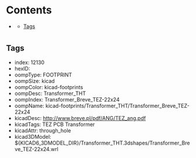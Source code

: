 



Contents
========

* [](#)
	* [Tags](#tags)

# 

## Tags

- index: 12130
- hexID: 
- oompType: FOOTPRINT
- oompSize: kicad
- oompColor: kicad-footprints
- oompDesc: Transformer_THT
- oompIndex: Transformer_Breve_TEZ-22x24
- oompName: kicad-footprints/Transformer_THT/Transformer_Breve_TEZ-22x24
- kicadDesc: http://www.breve.pl/pdf/ANG/TEZ_ang.pdf
- kicadTags: TEZ PCB Transformer
- kicadAttr: through_hole
- kicad3DModel: ${KICAD6_3DMODEL_DIR}/Transformer_THT.3dshapes/Transformer_Breve_TEZ-22x24.wrl
